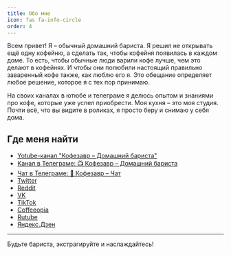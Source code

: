 ```yaml
---
title: Обо мне
icon: fas fa-info-circle
order: 4
---
```


Всем привет! Я – обычный домашний бариста. Я решил не открывать ещё одну кофейню, а сделать так, чтобы кофейня появилась в каждом доме. То есть, чтобы обычные люди варили кофе лучше, чем это делают в кофейнях. И чтобы они полюбили настоящий правильно заваренный кофе также, как люблю его я. Это обещание определяет любое решение, которое я с тех пор принимаю. 

На своих каналах в ютюбе и телеграме я делюсь опытом и знаниями про кофе, которые уже успел приобрести. Моя кухня – это моя студия. Почти всё, что вы видите в роликах, я просто беру и снимаю у себя дома.

## Где меня найти

* [Yotube-канал "Кофезавр – Домашний бариста"](https://www.youtube.com/c/Coffeesaurus)
* [Канал в Телеграме: 📺 Кофезавр – Домашний бариста](http://t.me/coffeesaurus)
* [Чат в Телеграме: 💬 Кофезавр – Чат](http://t.me/kofezavr)
* [Twitter](https://twitter.com/kofezavr)
* [Reddit](https://www.reddit.com/r/CoffeesauRUS)
* [VK](https://vk.com/coffeesaurus)
* [TikTok](https://www.tiktok.com/@coffeesaurus)
* [Coffeeopia](https://coffeeopia.com/@kofezavr)
* [Rutube](https://rutube.ru/channel/24247725/)
* [Яндекс.Дзен](https://zen.yandex.ru/id/621e2019f877ed7ecffc90c3)

----
Будьте бариста, экстрагируйте и наслаждайтесь!